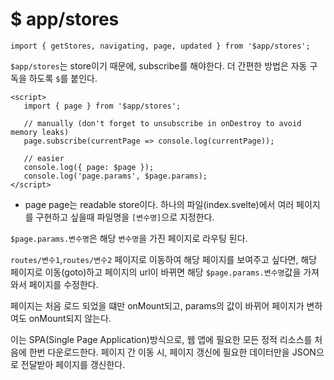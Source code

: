 # $ app/stores

```
import { getStores, navigating, page, updated } from '$app/stores';
```

`$app/stores`는 store이기 때문에, subscribe를 해야한다. 더 간편한 방법은 자동 구독을 하도록 `$`를 붙인다.

```
<script>
   import { page } from '$app/stores';

   // manually (don't forget to unsubscribe in onDestroy to avoid memory leaks)
   page.subscribe(currentPage => console.log(currentPage));

   // easier
   console.log({ page: $page });
   console.log('page.params', $page.params);
</script>

```

- page
  page는 readable store이다. 하나의 파일(index.svelte)에서 여러 페이지를 구현하고 싶을때 파일명을 `[변수명]`으로 지정한다.

`$page.params.변수명`은 해당 `변수명`을 가진 페이지로 라우팅 된다.

`routes/변수1`,`routes/변수2` 페이지로 이동하여 해당 페이지를 보여주고 싶다면, 해당 페이지로 이동(goto)하고 페이지의 url이 바뀌면 해당 `$page.params.변수명`값을 가져와서 페이지를 수정한다.

페이지는 처음 로드 되었을 떄만 onMount되고, params의 값이 바뀌어 페이지가 변하여도 onMount되지 않는다.

이는 SPA(Single Page Application)방식으로, 웹 앱에 필요한 모든 정적 리소스를 처음에 한번 다운로드한다. 페이지 간 이동 시, 페이지 갱신에 필요한 데이터만을 JSON으로 전달받아 페이지를 갱신한다.
